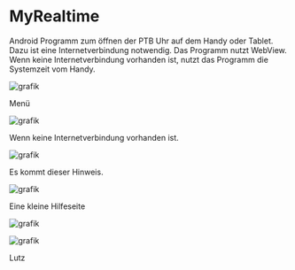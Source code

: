# MyRealtime
Android Programm zum öffnen der PTB Uhr auf dem Handy oder Tablet. Dazu ist eine Internetverbindung notwendig.
Das Programm nutzt WebView. Wenn keine Internetverbindung vorhanden ist, nutzt das Programm die Systemzeit
vom Handy.

![grafik](https://github.com/DL1RLB/MyRealtime/assets/69315366/9ebfda87-5f5c-4183-96b6-2cf84cd61028)

Menü

![grafik](https://github.com/DL1RLB/MyRealtime/assets/69315366/46c3f734-935e-486d-a7b8-c0cfe0f16fcf)

Wenn keine Internetverbindung vorhanden ist.

![grafik](https://github.com/DL1RLB/MyRealtime/assets/69315366/e55a5f10-23cd-464a-bb12-630b335af1d1)

Es kommt dieser Hinweis.

![grafik](https://github.com/DL1RLB/MyRealtime/assets/69315366/01ab9845-eba5-42ab-a16a-68acec4e4300)

Eine kleine Hilfeseite

![grafik](https://github.com/DL1RLB/MyRealtime/assets/69315366/b9880184-2ca3-42f8-9a0c-243d06cd0558)


![grafik](https://github.com/DL1RLB/MyRealtime/assets/69315366/1f4a155c-3200-4848-8e35-f764e7f870d2)

Lutz

